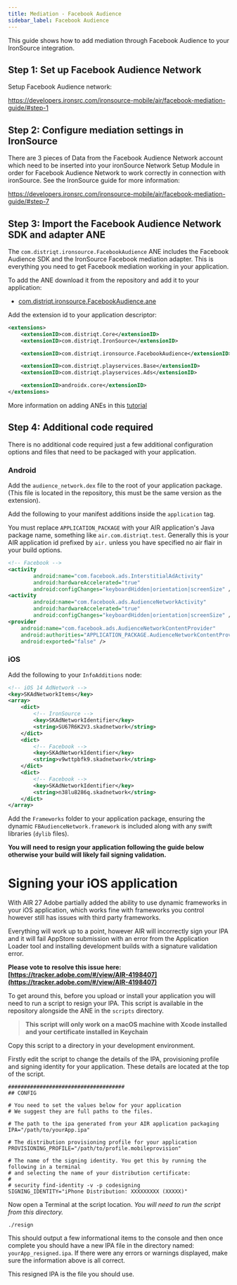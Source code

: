 ```yaml
---
title: Mediation - Facebook Audience
sidebar_label: Facebook Audience
---
```


This guide shows how to add mediation through Facebook Audience to your IronSource integration.


## Step 1: Set up Facebook Audience Network 

Setup Facebook Audience network:

https://developers.ironsrc.com/ironsource-mobile/air/facebook-mediation-guide/#step-1



## Step 2: Configure mediation settings in IronSource

There are 3 pieces of Data from the Facebook Audience Network account which need to be inserted into your ironSource Network Setup Module in order for Facebook Audience Network to work correctly in connection with ironSource. See the IronSource guide for more information:

https://developers.ironsrc.com/ironsource-mobile/air/facebook-mediation-guide/#step-7



## Step 3: Import the Facebook Audience Network SDK and adapter ANE

The `com.distriqt.ironsource.FacebookAudience` ANE includes the Facebook Audience SDK and the IronSource Facebook mediation adapter. This is everything you need to get Facebook mediation working in your application.

To add the ANE download it from the repository and add it to your application:

- [com.distriqt.ironsource.FacebookAudience.ane](https://github.com/distriqt/ANE-IronSource/raw/master/lib/facebookaudience/com.distriqt.ironsource.FacebookAudience.ane)

Add the extension id to your application descriptor:

```xml
<extensions>
    <extensionID>com.distriqt.Core</extensionID>
    <extensionID>com.distriqt.IronSource</extensionID>

    <extensionID>com.distriqt.ironsource.FacebookAudience</extensionID>

    <extensionID>com.distriqt.playservices.Base</extensionID>
    <extensionID>com.distriqt.playservices.Ads</extensionID>

    <extensionID>androidx.core</extensionID>
</extensions>
```

More information on adding ANEs in this [tutorial](/docs/tutorials/getting-started)



## Step 4: Additional code required

There is no additional code required just a few additional configuration options and files that need to be packaged with your application.


### Android

Add the `audience_network.dex` file to the root of your application package. (This file is located in the repository, this must be the same version as the extension).

Add the following to your manifest additions inside the `application` tag. 

You must replace `APPLICATION_PACKAGE` with your AIR application's Java package name, something like `air.com.distriqt.test`.
Generally this is your AIR application id prefixed by `air.` unless you have specified no air flair in your build options.


```xml
<!-- Facebook -->
<activity
        android:name="com.facebook.ads.InterstitialAdActivity"
        android:hardwareAccelerated="true"
        android:configChanges="keyboardHidden|orientation|screenSize" />
<activity
        android:name="com.facebook.ads.AudienceNetworkActivity"
        android:hardwareAccelerated="true"
        android:configChanges="keyboardHidden|orientation|screenSize" />
<provider
    android:name="com.facebook.ads.AudienceNetworkContentProvider"
    android:authorities="APPLICATION_PACKAGE.AudienceNetworkContentProvider"
    android:exported="false" />
```




### iOS


Add the following to your `InfoAdditions` node:

```xml
<!-- iOS 14 AdNetwork -->
<key>SKAdNetworkItems</key>
<array>
    <dict>
        <!-- IronSource -->
        <key>SKAdNetworkIdentifier</key>
        <string>SU67R6K2V3.skadnetwork</string> 
    </dict>
    <dict>
        <!-- Facebook -->
        <key>SKAdNetworkIdentifier</key>
        <string>v9wttpbfk9.skadnetwork</string>
    </dict>
    <dict>
        <!-- Facebook -->
        <key>SKAdNetworkIdentifier</key>
        <string>n38lu8286q.skadnetwork</string>
    </dict>
</array>
```



Add the `Frameworks` folder to your application package, ensuring the dynamic `FBAudienceNetwork.framework` is included along with any swift libraries (`dylib` files).

**You will need to resign your application following the guide below otherwise your build will likely fail signing validation.**







# Signing your iOS application

With AIR 27 Adobe partially added the ability to use dynamic frameworks in your iOS application, which works fine with frameworks you control however still has issues with third party frameworks.

Everything will work up to a point, however AIR will incorrectly sign your IPA and it will fail AppStore submission with an error from the Application Loader tool and installing development builds with a signature validation error.

**Please vote to resolve this issue here: [https://tracker.adobe.com/#/view/AIR-4198407](https://tracker.adobe.com/#/view/AIR-4198407)**



To get around this, before you upload or install your application you will need to run a script to resign your IPA. 
This script is available in the repository alongside the ANE in the `scripts` directory.

>
> **This script will only work on a macOS machine with Xcode installed and your certificate installed in Keychain**
>

Copy this script to a directory in your development environment.

Firstly edit the script to change the details of the IPA, provisioning profile and signing identity for your application. These details are located at the top of the script.


```
#####################################
## CONFIG

# You need to set the values below for your application
# We suggest they are full paths to the files. 

# The path to the ipa generated from your AIR application packaging
IPA="/path/to/yourApp.ipa"

# The distribution provisioning profile for your application
PROVISIONING_PROFILE="/path/to/profile.mobileprovision"

# The name of the signing identity. You get this by running the following in a terminal 
# and selecting the name of your distribution certificate:
# 
# security find-identity -v -p codesigning
SIGNING_IDENTITY="iPhone Distribution: XXXXXXXXX (XXXXX)"
```


Now open a Terminal at the script location. *You will need to run the script from this directory.*

```
./resign
```

This should output a few informational items to the console and then once complete you should have a new IPA file in the directory named: `yourApp_resigned.ipa`. If there were any errors or warnings displayed, make sure the information above is all correct.

This resigned IPA is the file you should use.



